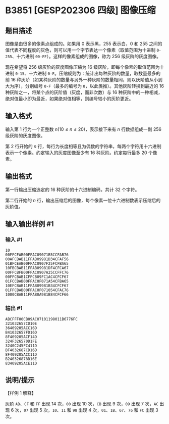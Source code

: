 # B3851 [GESP202306 四级] 图像压缩

## 题目描述

图像是由很多的像素点组成的。如果用 $0$ 表示黑，$255$ 表示白，$0$ 和 $255$ 之间的值代表不同程度的灰色，则可以用一个字节表达一个像素（取值范围为十进制 `0-255`、十六进制 `00-FF`）。这样的像素组成的图像，称为 $256$ 级灰阶的灰度图像。

现在希望将 $256$ 级灰阶的灰度图像压缩为 $16$ 级灰阶，即每个像素的取值范围为十进制 `0-15`、十六进制 `0-F`。压缩规则为：统计出每种灰阶的数量，取数量最多的前 $16$ 种灰阶（如某种灰阶的数量与另外一种灰阶的数量相同，则以灰阶值从小到大为序），分别编号 `0-F`（最多的编号为 `0`，以此类推）。其他灰阶转换到最近的 $16$ 种灰阶之一，将某个点的灰阶值（灰度，而非次数）与 $16$ 种灰阶中的一种相减，绝对值最小即为最近，如果绝对值相等，则编号较小的灰阶更近。

## 输入格式

输入第 $1$ 行为一个正整数 $n(10\le n \le 20)$，表示接下来有 $n$ 行数据组成一副 $256$ 级灰阶的灰度图像。

第 $2$ 行开始的 $n$ 行，每行为长度相等且为偶数的字符串，每两个字符用十六进制表示一个像素。约定输入的灰度图像至少有 $16$ 种灰阶。约定每行最多 $20$ 个像素。

## 输出格式

第一行输出压缩选定的 $16$ 种灰阶的十六进制编码，共计 $32$ 个字符。

第二行开始的 $n$ 行，输出压缩后的图像，每个像素一位十六进制数表示压缩后的灰阶值。

## 输入输出样例 #1

### 输入 #1

```
10
00FFCFAB00FFAC09071B5CCFAB76
00AFCBAB11FFAB09981D34CFAF56
01BFCEAB00FFAC0907F25FCFBA65
10FBCBAB11FFAB09981DF4CFCA67
00FFCBFB00FFAC0907A25CCFFC76
00FFCBAB1CFFCB09FC1AC4CFCF67
01FCCBAB00FFAC0F071A54CFBA65
10EFCBAB11FFAB09981B34CFCF67
01FFCBAB00FFAC0F071054CFAC76
1000CBAB11FFAB0A981B84CFCF66
```

### 输出 #1

```
ABCFFF00CB09AC07101198011B6776FC
321032657CD10E
36409205ACC16D
B41032657FD16D
8F409205ACF14D
324F326570D1FE
3240C245FC411D
BF4032687CD16D
8F409205ACC11D
B240326878D16E
83409205ACE11D
```

## 说明/提示

【样例 $1$ 解释】

灰阶 `AB`、`CF` 和 `FF` 出现 $14$ 次，`00` 出现 $10$ 次，`CB` 出现
$9$ 次，`09` 出现 $7$ 次，`AC` 出现 $6$ 次，`07` 出现 $5$ 次，`10`、`11`
和 `98` 出现 $4$ 次，`01`、`1B`、`67`、`76` 和 `FC` 出现 $3$ 次。
